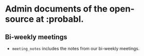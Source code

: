 # Admin documents of the open-source at :probabl.

## Bi-weekly meetings

* ``meeting_notes`` includes the notes from our bi-weekly meetings.
